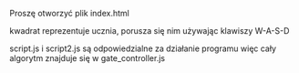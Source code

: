 Proszę otworzyć plik index.html

kwadrat reprezentuje ucznia, porusza się nim używając klawiszy W-A-S-D

script.js i script2.js są odpowiedzialne za działanie programu więc cały algorytm znajduje się w gate_controller.js

